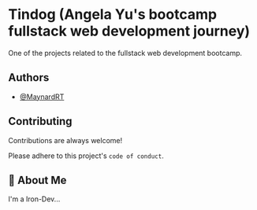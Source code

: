 # Tindog (Angela Yu's bootcamp fullstack web development journey)

One of the projects related to the fullstack web development bootcamp.
## Authors

- [@MaynardRT](https://github.com/MaynardRT)


## Contributing

Contributions are always welcome!

Please adhere to this project's `code of conduct`.


## 🚀 About Me
I'm a Iron-Dev...
